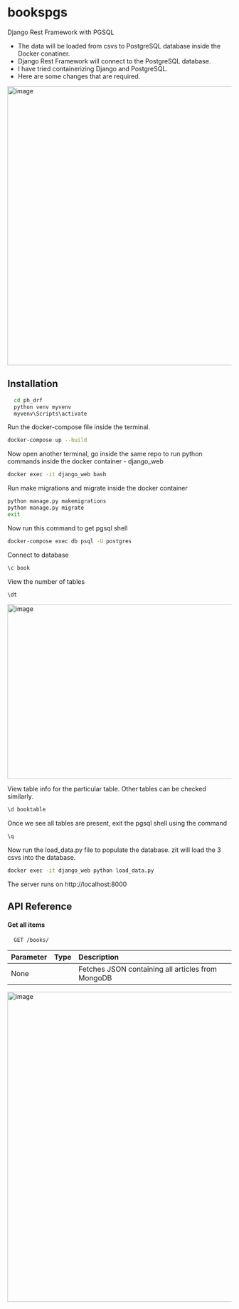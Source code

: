 # bookspgs
Django Rest Framework with PGSQL
- The data will be loaded from csvs to PostgreSQL database inside the Docker conatiner.
- Django Rest Framework will connect to the PostgreSQL database.
- I have tried containerizing Django and PostgreSQL.
- Here are some changes that are required.

<img width="1308" height="626" alt="image" src="https://github.com/user-attachments/assets/3d0ab607-8965-4ba1-a8d4-0be553b0aa30" />



## Installation

```bash
  cd ph_drf
  python venv myvenv
  myvenv\Scripts\activate
```

Run the docker-compose file inside the terminal.
```bash
docker-compose up --build
```

Now open another terminal, go inside the same repo to run python commands inside the docker container - django_web
```bash
docker exec -it django_web bash
```
Run make migrations and migrate inside the docker container
```bash
python manage.py makemigrations
python manage.py migrate
exit
```
Now run this command to get pgsql shell
```bash
docker-compose exec db psql -U postgres
```
Connect to database
```bash
\c book
```
View the number of tables
```bash
\dt 
```
<img width="763" height="392" alt="image" src="https://github.com/user-attachments/assets/a2b27e00-f54b-4a2a-9704-e484735311a9" />

View table info for the particular table. Other tables can be checked similarly.
```bash
\d booktable
```
Once we see all tables are present, exit the pgsql shell using the command
```bash
\q
```
Now run the load_data.py file to populate the database. zit will load the 3 csvs into the database.
```bash
docker exec -it django_web python load_data.py
```

The server runs on http://localhost:8000

## API Reference

#### Get all items

```http
  GET /books/
```

| Parameter | Type     | Description                |
| :-------- | :------- | :------------------------- |
| None |  | Fetches JSON containing all articles from MongoDB |
<img width="1212" height="696" alt="image" src="https://github.com/user-attachments/assets/ea5013cd-e418-46df-a450-87ad9a834c5e" />
